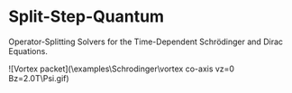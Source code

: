 # Split-Step-Quantum

Operator-Splitting Solvers for the Time-Dependent Schrödinger and Dirac Equations.


![Vortex packet](\examples\Schrodinger\vortex co-axis vz=0 Bz=2.0T\Psi.gif)